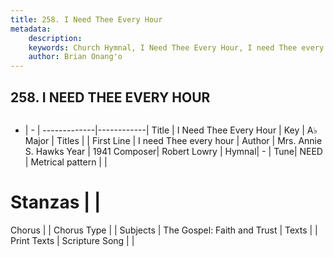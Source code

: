 ```yaml
---
title: 258. I Need Thee Every Hour
metadata:
    description: 
    keywords: Church Hymnal, I Need Thee Every Hour, I need Thee every hour, 
    author: Brian Onang'o
---
```



## 258. I NEED THEE EVERY HOUR

```txt

```

- |   -  |
-------------|------------|
Title | I Need Thee Every Hour |
Key | A♭ Major |
Titles |  |
First Line | I need Thee every hour |
Author | Mrs. Annie S. Hawks
Year | 1941
Composer| Robert Lowry |
Hymnal|  - |
Tune| NEED |
Metrical pattern | |
# Stanzas |  |
Chorus |  |
Chorus Type |  |
Subjects | The Gospel: Faith and Trust |
Texts |  |
Print Texts | 
Scripture Song |  |
  
